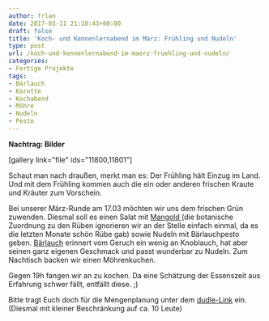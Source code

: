 ```yaml
---
author: frlan
date: 2017-03-11 21:10:43+00:00
draft: false
title: 'Koch- und Kennenlernabend im März: Frühling und Nudeln'
type: post
url: /koch-und-kennenlernabend-im-maerz-fruehling-und-nudeln/
categories:
- Fertige Projekte
tags:
- Bärlauch
- Karotte
- Kochabend
- Möhre
- Nudeln
- Pesto
---
```


**Nachtrag: Bilder**

[gallery link="file" ids="11800,11801"]

Schaut man nach draußen, merkt man es: Der Frühling hält Einzug im Land. Und mit dem Frühling kommen auch die ein oder anderen frischen Kraute und Kräuter zum Vorschein.

Bei unserer März-Runde am 17.03 möchten wir uns dem frischen Grün zuwenden. <!-- more -->
Diesmal soll es einen Salat mit [Mangold ](/de.wikipedia.org/wiki/Mangold)(die botanische Zuordnung zu den Rüben ignorieren wir an der Stelle einfach einmal, da es die letzten Monate schön Rübe gab) sowie Nudeln mit Bärlauchpesto geben. [Bärlauch](/de.wikipedia.org/wiki/B%C3%A4rlauch) erinnert vom Geruch ein wenig an Knoblauch, hat aber seinen ganz eigenen Geschmack und passt wunderbar zu Nudeln. Zum Nachtisch backen wir einen Möhrenkuchen.

Gegen 19h fangen wir an zu kochen. Da eine Schätzung der Essenszeit aus Erfahrung schwer fällt, entfällt diese. ;)

Bitte tragt Euch doch für die Mengenplanung unter dem [dudle-Link](https://dudle.inf.tu-dresden.de/jqadve7k/) ein. (Diesmal mit kleiner Beschränkung auf ca. 10 Leute)


